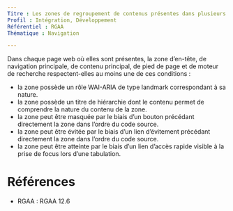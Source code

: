 ```yaml
---
Titre : Les zones de regroupement de contenus présentes dans plusieurs pages web (zones d’en-tête, de navigation principale, de contenu principal, de pied de page et de moteur de recherche) peuvent-elles être atteintes ou évitées ?
Profil : Intégration, Développement
Référentiel : RGAA
Thématique : Navigation

---
```

Dans chaque page web où elles sont présentes, la zone d’en-tête, de navigation principale, de contenu principal, de pied de page et de moteur de recherche respectent-elles au moins une de ces conditions :

* la zone possède un rôle WAI-ARIA de type landmark correspondant à sa nature.
* la zone possède un titre de hiérarchie dont le contenu permet de comprendre la nature du contenu de la zone.
* la zone peut être masquée par le biais d’un bouton précédant directement la zone dans l’ordre du code source.
* la zone peut être évitée par le biais d’un lien d’évitement précédant directement la zone dans l’ordre du code source.
* la zone peut être atteinte par le biais d’un lien d’accès rapide visible à la prise de focus lors d’une tabulation.


# Références

*   RGAA : RGAA 12.6
